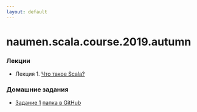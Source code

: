 ```yaml
---
layout: default
---
```

# naumen.scala.course.2019.autumn

### Лекции

* Лекция 1. [Что такое Scala?](lectures/scala_lecture_1.html)

### Домашние задания
* [Задание 1](homeworks/homework_1/homework_1.md) [папка в GitHub](https://github.com/naumen-student/naumen.scala.course.2019.autumn/tree/master/homeworks/homework_1)
